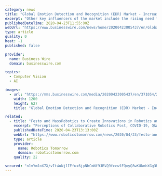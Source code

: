 ```yaml
---
category: news
title: "Global Emotion Detection and Recognition (EDR) Market - Increase in Connected Wearable Devices Driving Market Growth - ResearchAndMarkets.com"
excerpt: "Other key influencers of the market include the rising need for better customer experience (as emotional connection also plays a key role along with customer satisfaction), the increasing need for a human touch in digital communications (chatbots), and challenges in language context and facial recognition. Many prominent companies are using ..."
publishedDateTime: 2020-04-23T11:55:00Z
webUrl: "https://www.businesswire.com/news/home/20200423005437/en/Global-Emotion-Detection-Recognition-EDR-Market--"
type: article
quality: 0
heat: -1
published: false

provider:
  name: Business Wire
  domain: businesswire.com

topics:
  - Computer Vision
  - AI

images:
  - url: "https://mms.businesswire.com/media/20200423005437/en/371054/23/ResearchAndMarkets_800px.jpg"
    width: 1200
    height: 627
    title: "Global Emotion Detection and Recognition (EDR) Market - Increase in Connected Wearable Devices Driving Market Growth - ResearchAndMarkets.com"

related:
  - title: "Festo and MassRobotics to Create Innovations in Robotics and Automation Through New Partnership"
    excerpt: "Perceptions of Collaborative Robotics Post, COVID-19, Q&A with Productive Robotics The Importance of the Speed-Torque Gradient in DC Motor Sizing Understanding the Motor Constant in DC Motor Sizing New Artificial Intelligence Error Proofing Features Machine Learning Technology Surviving a Global Cyberattack - Company Culture Plays a Pivotal ..."
    publishedDateTime: 2020-04-23T13:13:00Z
    webUrl: "https://www.roboticstomorrow.com/news/2020/04/23/festo-and-massrobotics-to-create-innovations-in-robotics-and-automation-through-new-partnership/15186/"
    type: article
    provider:
      name: Robotics Tomorrow
      domain: roboticstomorrow.com
    quality: 22

secured: "n1vYm1oX7X/vIt4uNj1IEfux6jpNhCmNf9JRVQ9fcewlFQxyQ8wKUkmhXGg3htp1XLYCoTVPvmxdA13GgBRPSCHYXqP+nP78mvKI1HEhZ45ZwQQxz+y/qlKPRdBXMEeKPkQHjpz9QLkY4Z9vxEfZb5rUZxAy1dFRLYrDT5CziP7x16w4uaaY6wbqUQUMmajyEcDWxGMOiGu/qnAHeoGSar51FPcBzeaz5O0n+ZDyaJKvRQgVJo2TA/G144sZpLW96Hd/WIRkUoip3W6WYwJjyM8Jkq+sZ9xxRnD1PXpSNDhTfFE9U3IoU1uFle2iELlv;3CoooF+tyoelLLVY6+Z4jg=="
---
```


